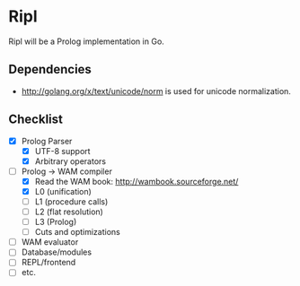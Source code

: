 Ripl
==================================================

Ripl will be a Prolog implementation in Go.

Dependencies
--------------------------------------------------
- http://golang.org/x/text/unicode/norm is used for unicode normalization.

Checklist
--------------------------------------------------
- [X] Prolog Parser
	- [X] UTF-8 support
	- [X] Arbitrary operators
- [ ] Prolog -> WAM compiler
	- [x] Read the WAM book: http://wambook.sourceforge.net/
	- [x] L0 (unification)
	- [ ] L1 (procedure calls)
	- [ ] L2 (flat resolution)
	- [ ] L3 (Prolog)
	- [ ] Cuts and optimizations
- [ ] WAM evaluator
- [ ] Database/modules
- [ ] REPL/frontend
- [ ] etc.
